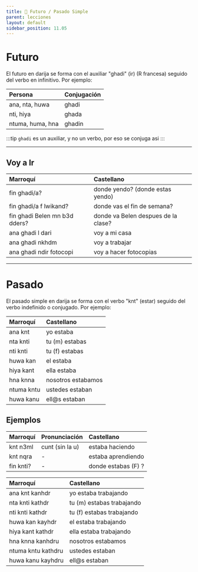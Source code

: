 ```yaml
---
title: 📖 Futuro / Pasado Simple
parent: lecciones
layout: default
sidebar_position: 11.05
---
```


# Futuro

El futuro en darija se forma con el auxiliar "ghadi" (ir) (R francesa) seguido del verbo en infinitivo. Por ejemplo:

| Persona          | Conjugación |
|:-----------------|:------------|
| ana, nta, huwa   | ghadi       |
| nti, hiya        | ghada       |
| ntuma, huma, hna | ghadin      |

:::tip
`ghadi` es un auxiliar, y no un verbo, por eso se conjuga asi
:::

---

## Voy a Ir

| Marroquí                      | Castellano                          |
|:------------------------------|:------------------------------------|
| fin ghadi/a?                  | donde yendo? (donde estas yendo)    |
| fin ghadi/a f lwikand?        | donde vas el fin de semana?         |
| fin ghadi Belen mn b3d dders? | donde va Belen despues de la clase? |
| ana ghadi l dari              | voy a mi casa                       |
| ana ghadi nkhdm               | voy a trabajar                      |
| ana ghadi ndir fotocopi       | voy a hacer fotocopias              |

---

# Pasado

El pasado simple en darija se forma con el verbo "knt" (estar) seguido del verbo indefinido o conjugado. Por ejemplo:

| Marroquí   | Castellano         |
|:-----------|:-------------------|
| ana knt    | yo estaba          |
| nta knti   | tu (m) estabas     |
| nti knti   | tu (f) estabas     |
| huwa kan   | el estaba          |
| hiya kant  | ella estaba        |
| hna knna   | nosotros estabamos |
| ntuma kntu | ustedes estaban    |
| huwa kanu  | ell@s estaban      |


## Ejemplos

| Marroquí  | Pronunciación   | Castellano          |
|:----------|:----------------|:--------------------|
| knt n3ml  | cunt (sin la u) | estaba haciendo     |
| knt nqra  | -               | estaba aprendiendo  |
| fin knti? | -               | donde estabas (F) ? |


| Marroquí           | Castellano                |
|:-------------------|:--------------------------|
| ana knt kanhdr     | yo estaba trabajando      |
| nta knti kathdr    | tu (m) estabas trabajando |
| nti knti kathdr    | tu (f) estabas trabajando |
| huwa kan kayhdr    | el estaba trabajando      |
| hiya kant kathdr   | ella estaba trabajando    |
| hna knna kanhdru   | nosotros estabamos        |
| ntuma kntu kathdru | ustedes estaban           |
| huwa kanu kayhdru  | ell@s estaban             |


